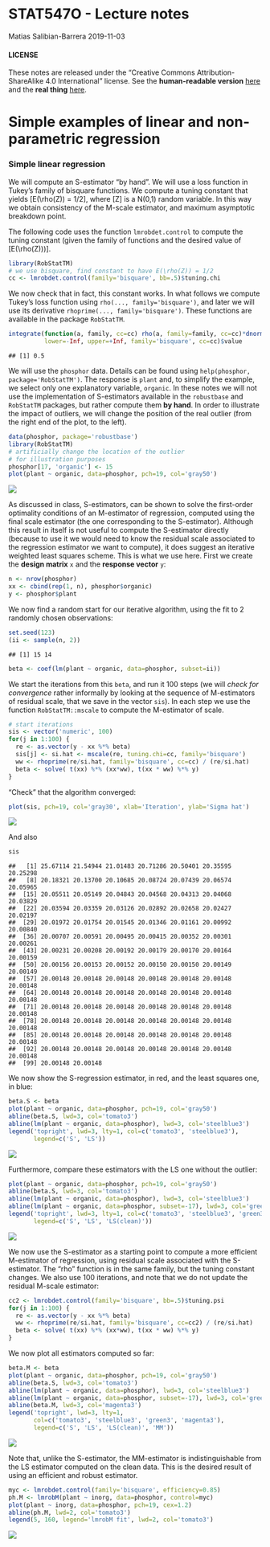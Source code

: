 STAT547O - Lecture notes
================
Matias Salibian-Barrera
2019-11-03

#### LICENSE

These notes are released under the “Creative Commons
Attribution-ShareAlike 4.0 International” license. See the
**human-readable version**
[here](https://creativecommons.org/licenses/by-sa/4.0/) and the **real
thing**
[here](https://creativecommons.org/licenses/by-sa/4.0/legalcode).

# Simple examples of linear and non-parametric regression

### Simple linear regression

We will compute an S-estimator “by hand”. We will use a loss function in
Tukey’s family of bisquare functions. We compute a tuning constant that
yields \[E(\rho(Z)) = 1/2\], where \[Z\] is a N(0,1) random variable. In
this way we obtain consistency of the M-scale estimator, and maximum
asymptotic breakdown point.

The following code uses the function `lmrobdet.control` to compute the
tuning constant (given the family of functions and the desired value of
\[E(\rho(Z)))\].

``` r
library(RobStatTM)
# we use bisquare, find constant to have E(\rho(Z)) = 1/2
cc <- lmrobdet.control(family='bisquare', bb=.5)$tuning.chi
```

We now check that in fact, this constant works. In what follows we
compute Tukey’s loss function using `rho(..., family='bisquare')`, and
later we will use its derivative `rhoprime(..., family='bisquare')`.
These functions are available in the package `RobStatTM`.

``` r
integrate(function(a, family, cc=cc) rho(a, family=family, cc=cc)*dnorm(a), 
          lower=-Inf, upper=+Inf, family='bisquare', cc=cc)$value
```

    ## [1] 0.5

We will use the `phosphor` data. Details can be found using
`help(phosphor, package='RobStatTM')`. The response is `plant` and, to
simplify the example, we select only one explanatory variable,
`organic`. In these notes we will not use the implementation of
S-estimators available in the `robustbase` and `RobStatTM` packages, but
rather compute them **by hand**. In order to illustrate the impact of
outliers, we will change the position of the real outlier (from the
right end of the plot, to the left).

``` r
data(phosphor, package='robustbase')
library(RobStatTM)
# artificially change the location of the outlier 
# for illustration purposes
phosphor[17, 'organic'] <- 15
plot(plant ~ organic, data=phosphor, pch=19, col='gray50')
```

![](Simple_examples_files/figure-gfm/show-1.png)<!-- -->

As discussed in class, S-estimators, can be shown to solve the
first-order optimality conditions of an M-estimator of regression,
computed using the final scale estimator (the one corresponding to the
S-estimator). Although this result in itself is not useful to compute
the S-estimator directly (because to use it we would need to know the
residual scale associated to the regression estimator we want to
compute), it does suggest an iterative weighted least squares scheme.
This is what we use here. First we create the **design matrix** `x` and
the **response vector** `y`:

``` r
n <- nrow(phosphor)
xx <- cbind(rep(1, n), phosphor$organic)
y <- phosphor$plant
```

We now find a random start for our iterative algorithm, using the fit to
2 randomly chosen observations:

``` r
set.seed(123)
(ii <- sample(n, 2))
```

    ## [1] 15 14

``` r
beta <- coef(lm(plant ~ organic, data=phosphor, subset=ii))
```

We start the iterations from this `beta`, and run it 100 steps (we will
*check for convergence* rather informally by looking at the sequence of
M-estimators of residual scale, that we save in the vector `sis`). In
each step we use the function `RobStatTM::mscale` to compute the
M-estimator of scale.

``` r
# start iterations
sis <- vector('numeric', 100)
for(j in 1:100) {
  re <- as.vector(y - xx %*% beta) 
  sis[j] <- si.hat <- mscale(re, tuning.chi=cc, family='bisquare') 
  ww <- rhoprime(re/si.hat, family='bisquare', cc=cc) / (re/si.hat)
  beta <- solve( t(xx) %*% (xx*ww), t(xx * ww) %*% y) 
}
```

“Check” that the algorithm converged:

``` r
plot(sis, pch=19, col='gray30', xlab='Iteration', ylab='Sigma hat')
```

![](Simple_examples_files/figure-gfm/conv-1.png)<!-- -->

And also

``` r
sis
```

    ##   [1] 25.67114 21.54944 21.01483 20.71286 20.50401 20.35595 20.25298
    ##   [8] 20.18321 20.13700 20.10685 20.08724 20.07439 20.06574 20.05965
    ##  [15] 20.05511 20.05149 20.04843 20.04568 20.04313 20.04068 20.03829
    ##  [22] 20.03594 20.03359 20.03126 20.02892 20.02658 20.02427 20.02197
    ##  [29] 20.01972 20.01754 20.01545 20.01346 20.01161 20.00992 20.00840
    ##  [36] 20.00707 20.00591 20.00495 20.00415 20.00352 20.00301 20.00261
    ##  [43] 20.00231 20.00208 20.00192 20.00179 20.00170 20.00164 20.00159
    ##  [50] 20.00156 20.00153 20.00152 20.00150 20.00150 20.00149 20.00149
    ##  [57] 20.00148 20.00148 20.00148 20.00148 20.00148 20.00148 20.00148
    ##  [64] 20.00148 20.00148 20.00148 20.00148 20.00148 20.00148 20.00148
    ##  [71] 20.00148 20.00148 20.00148 20.00148 20.00148 20.00148 20.00148
    ##  [78] 20.00148 20.00148 20.00148 20.00148 20.00148 20.00148 20.00148
    ##  [85] 20.00148 20.00148 20.00148 20.00148 20.00148 20.00148 20.00148
    ##  [92] 20.00148 20.00148 20.00148 20.00148 20.00148 20.00148 20.00148
    ##  [99] 20.00148 20.00148

We now show the S-regression estimator, in red, and the least squares
one, in blue:

``` r
beta.S <- beta
plot(plant ~ organic, data=phosphor, pch=19, col='gray50')
abline(beta.S, lwd=3, col='tomato3')
abline(lm(plant ~ organic, data=phosphor), lwd=3, col='steelblue3')
legend('topright', lwd=3, lty=1, col=c('tomato3', 'steelblue3'), 
       legend=c('S', 'LS'))
```

![](Simple_examples_files/figure-gfm/aaa-1.png)<!-- -->

Furthermore, compare these estimators with the LS one without the
outlier:

``` r
plot(plant ~ organic, data=phosphor, pch=19, col='gray50')
abline(beta.S, lwd=3, col='tomato3')
abline(lm(plant ~ organic, data=phosphor), lwd=3, col='steelblue3')
abline(lm(plant ~ organic, data=phosphor, subset=-17), lwd=3, col='green3')
legend('topright', lwd=3, lty=1, col=c('tomato3', 'steelblue3', 'green3'), 
       legend=c('S', 'LS', 'LS(clean)'))
```

![](Simple_examples_files/figure-gfm/noout-1.png)<!-- -->

We now use the S-estimator as a starting point to compute a more
efficient M-estimator of regression, using residual scale associated
with the S-estimator. The “rho” function is in the same family, but the
tuning constant changes. We also use 100 iterations, and note that we do
not update the residual M-scale estimator:

``` r
cc2 <- lmrobdet.control(family='bisquare', bb=.5)$tuning.psi
for(j in 1:100) {
  re <- as.vector(y - xx %*% beta)
  ww <- rhoprime(re/si.hat, family='bisquare', cc=cc2) / (re/si.hat)
  beta <- solve( t(xx) %*% (xx*ww), t(xx * ww) %*% y) 
}
```

We now plot all estimators computed so far:

``` r
beta.M <- beta
plot(plant ~ organic, data=phosphor, pch=19, col='gray50')
abline(beta.S, lwd=3, col='tomato3')
abline(lm(plant ~ organic, data=phosphor), lwd=3, col='steelblue3')
abline(lm(plant ~ organic, data=phosphor, subset=-17), lwd=3, col='green3')
abline(beta.M, lwd=3, col='magenta3')
legend('topright', lwd=3, lty=1, 
       col=c('tomato3', 'steelblue3', 'green3', 'magenta3'), 
       legend=c('S', 'LS', 'LS(clean)', 'MM'))
```

![](Simple_examples_files/figure-gfm/allplot-1.png)<!-- -->

Note that, unlike the S-estimator, the MM-estimator is indistinguishable
from the LS estimator computed on the clean data. This is the desired
result of using an efficient and robust estimator.

<!-- # a2 <- robustbase::lmrob(plant ~ organic, data=phosphor) -->

<!-- # beta2 <- a2$init.S$coef -->

<!-- # re2 <- as.vector(y - xx%*%beta2) -->

<!-- # sum( rho(re2/a2$init.S$scale, family='bisquare', cc=cc) ) / 16 -->

<!-- # sum( rho(re/si.hat, family='bisquare', cc=cc) ) / 16 -->

``` r
myc <- lmrobdet.control(family='bisquare', efficiency=0.85)
ph.M <- lmrobM(plant ~ inorg, data=phosphor, control=myc)
plot(plant ~ inorg, data=phosphor, pch=19, cex=1.2)
abline(ph.M, lwd=2, col='tomato3')
legend(5, 160, legend='lmrobM fit', lwd=2, col='tomato3')
```

![](Simple_examples_files/figure-gfm/u-1.png)<!-- -->
